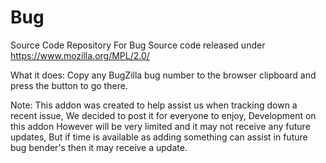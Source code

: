 Bug
========

Source Code Repository For Bug
Source code released under https://www.mozilla.org/MPL/2.0/

What it does: Copy any BugZilla bug number to the browser clipboard and press the button to go there.

Note: This addon was created to help assist us when tracking down a recent issue, We decided to post it for everyone to enjoy, Development on this addon
However will be very limited and it may not receive any future updates, But if time is available as adding something can assist in future bug bender's then it may receive a update. 
